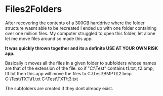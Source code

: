 Files2Folders
=============

After recovering the contents of a 300GB harddrive where the folder structure wasnt able to be recreated I ended up with one folder containing over one million files.
My computer struggled to open this folder, let alone let me move files around so made this app.

<b>It was quickly thrown together and its a definite USE AT YOUR OWN RISK app.</b>

Basically it moves all the files in a given folder to subfolders whose names are that of the extension of the file.
so if "C:\Test\" contains t1.txt, t2.bmp, t3.txt then this app will move the files to 
C:\Test\BMPT\t2.bmp
C:\Test\TXT\t1.txt
C:\Test\TXT\t3.txt

The subfolders are created if they dont already exist.
